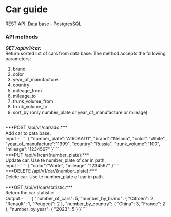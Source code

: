 # Car guide

REST API.
Data base - PostgresSQL

### API methods

***GET /api/v1/car:*** </br>
Return sorted list of cars from data base. The method accepts the following parameters: </br>
1. brand
2. color
3. year_of_manufacture
4. country
5. mileage_from
6. mileage_to
7. trunk_volume_from
8. trunk_volume_to
9. sort_by (only number_plate or year_of_manufacture or mileage)
</br>
***POST /api/v1/car/add:*** </br>
Add car to data base.</br>
Input - ````   {  
    "number_plate":"A160AA111",
    "brand":"Nelada",
    "color":"White",
    "year_of_manufacture":"1999",
    "country":"Russia",
    "trunk_volume":"100",
    "mileage":"1234567"
    }```` 
</br>
***PUT /api/v1/car/{number_plate}:*** </br>
Update car. Use te number_plate of car in path.</br>
Input - ````   {
    "color":"White",
    "mileage":"1234567"
    }````  
</br>
***DELETE /api/v1/car/{number_plate}:*** </br>
Delete car. Use te number_plate of car in path.</br>
</br>
***GET /api/v1/car/statistic:*** </br>
Return the car statistic:</br>
Output - ````  {
    "number_of_cars": 5,
    "number_by_brand": {
        "Citroen": 2,
        "Renault": 1,
        "Peugeot": 2
        },
    "number_by_country": {
        "China": 3,
        "France": 2
        },
    "number_by_year": {
        "2023": 5
        }
    }````
